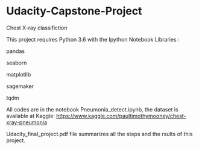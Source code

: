 # Udacity-Capstone-Project
Chest X-ray classifiction

This project requires Python 3.6 with the Ipython Notebook Libraries : 

pandas

seaborn

matplotlib

sagemaker

tqdm

All codes are in the notebook Pneumonia_detect.ipynb, the dataset is available at Kaggle:
https://www.kaggle.com/paultimothymooney/chest-xray-pneumonia

Udacity_final_project.pdf file summarizes all the steps and the rsults of this project.
